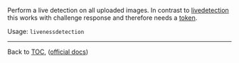 Perform a live detection on all uploaded images. In contrast to [livedetection](./livedetection.md)
this works with challenge response and therefore needs a [token](./token.md).

Usage: `livenessdetection`


---

Back to [TOC](./toc.md), ([official docs](https://developer.bioid.com/bwsreference/web-api/web-livenessdetection-api))